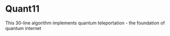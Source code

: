 # Quant11
This 30-line algorithm implements quantum teleportation - the foundation of quantum internet
